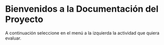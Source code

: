 # Bienvenidos a la Documentación del Proyecto
A continuación seleccione en el menú a la izquierda la actividad que quiera evaluar.